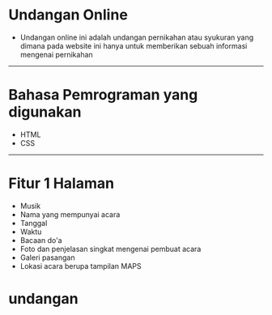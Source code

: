 # Undangan Online
- Undangan online ini adalah undangan pernikahan atau syukuran yang dimana pada website ini hanya untuk memberikan sebuah informasi mengenai pernikahan
---
# Bahasa Pemrograman yang digunakan
- HTML
- CSS
---
# Fitur 1 Halaman
- Musik
- Nama yang mempunyai acara
- Tanggal
- Waktu
- Bacaan do'a
- Foto dan penjelasan singkat mengenai pembuat acara
- Galeri pasangan 
- Lokasi acara berupa tampilan MAPS
# undangan

